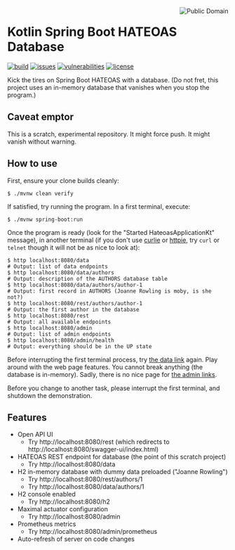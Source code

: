 <a href="LICENSE.md">
<img src="https://unlicense.org/pd-icon.png" alt="Public Domain" align="right"/>
</a>

# Kotlin Spring Boot HATEOAS Database

[![build](https://github.com/binkley/kotlin-spring-boot-hateoas-database/workflows/build/badge.svg)](https://github.com/binkley/kotlin-spring-boot-hateoas-database/actions)
[![issues](https://img.shields.io/github/issues/binkley/kotlin-spring-boot-hateoas-database.svg)](https://github.com/binkley/kotlin-spring-boot-hateoas-database/issues/)
[![vulnerabilities](https://snyk.io/test/github/binkley/kotlin-spring-boot-hateoas-database/badge.svg)](https://snyk.io/test/github/binkley/kotlin-spring-boot-hateoas-database)
[![license](https://img.shields.io/badge/license-Public%20Domain-blue.svg)](http://unlicense.org/)

Kick the tires on Spring Boot HATEOAS with a database.
(Do not fret, this project uses an in-memory database that vanishes when you
stop the program.)

## Caveat emptor

This is a scratch, experimental repository.
It might force push.
It might vanish without warning.

## How to use

First, ensure your clone builds cleanly:

```
$ ./mvnw clean verify
```

If satisfied, try running the program. In a first terminal, execute:

```
$ ./mvnw spring-boot:run
```

Once the program is ready (look for the "Started HateoasApplicationKt"
message), in another terminal (if you don't use
[curlie](https://curlie.io/) or [httpie](https://httpie.io/cli), try `curl` or
`telnet` though it will not be as nice to look at):

```
$ http localhost:8080/data
# Output: list of data endpoints
$ http localhost:8080/data/authors
# Output: description of the AUTHORS database table
$ http localhost:8080/data/authors/author-1
# Output: first record in AUTHORS (Joanne Rowling is moby, is she not?)
$ http localhost:8080/rest/authors/author-1
# Output: the first author in the database
$ http localhost:8080/rest
# Output: all available endpoints
$ http localhost:8080/admin
# Output: list of admin endpoints
$ http localhost:8080/admin/health
# Output: everything should be in the UP state
```

Before interrupting the first terminal process, try [the data
link](http://localhost:8080/data) again.
Play around with the web page features.
You cannot break anything (the database is in-memory).
Sadly, there is no nice page for [the admin
links](http://localhost:8080/admin).

Before you change to another task, please interrupt the first terminal, and
shutdown the demonstration.

## Features

* Open API UI
    - Try http://localhost:8080/rest (which redirects to
      http://localhost:8080/swagger-ui/index.html)
* HATEOAS REST endpoint for database (the point of this scratch project)
    - Try http://localhost:8080/data
* H2 in-memory database with dummy data preloaded ("Joanne Rowling")
    - Try http://localhost:8080/rest/authors/1
    - Try http://localhost:8080/data/authors/1
* H2 console enabled
    - Try http://localhost:8080/h2
* Maximal actuator configuration
    - Try http://localhost:8080/admin
* Prometheus metrics
    - Try http://localhost:8080/admin/prometheus
* Auto-refresh of server on code changes
